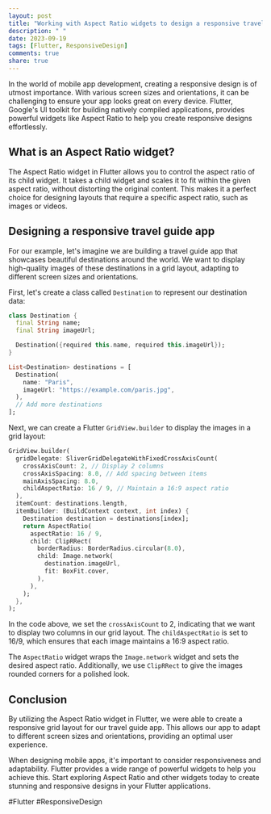```yaml
---
layout: post
title: "Working with Aspect Ratio widgets to design a responsive travel guide app in Flutter"
description: " "
date: 2023-09-19
tags: [Flutter, ResponsiveDesign]
comments: true
share: true
---
```

    
In the world of mobile app development, creating a responsive design is of utmost importance. With various screen sizes and orientations, it can be challenging to ensure your app looks great on every device. Flutter, Google's UI toolkit for building natively compiled applications, provides powerful widgets like Aspect Ratio to help you create responsive designs effortlessly.

## What is an Aspect Ratio widget?

The Aspect Ratio widget in Flutter allows you to control the aspect ratio of its child widget. It takes a child widget and scales it to fit within the given aspect ratio, without distorting the original content. This makes it a perfect choice for designing layouts that require a specific aspect ratio, such as images or videos.

## Designing a responsive travel guide app

For our example, let's imagine we are building a travel guide app that showcases beautiful destinations around the world. We want to display high-quality images of these destinations in a grid layout, adapting to different screen sizes and orientations.

First, let's create a class called `Destination` to represent our destination data:

```dart
class Destination {
  final String name;
  final String imageUrl;

  Destination({required this.name, required this.imageUrl});
}

List<Destination> destinations = [
  Destination(
    name: "Paris",
    imageUrl: "https://example.com/paris.jpg",
  ),
  // Add more destinations
];
```

Next, we can create a Flutter `GridView.builder` to display the images in a grid layout:

```dart
GridView.builder(
  gridDelegate: SliverGridDelegateWithFixedCrossAxisCount(
    crossAxisCount: 2, // Display 2 columns
    crossAxisSpacing: 8.0, // Add spacing between items
    mainAxisSpacing: 8.0,
    childAspectRatio: 16 / 9, // Maintain a 16:9 aspect ratio
  ),
  itemCount: destinations.length,
  itemBuilder: (BuildContext context, int index) {
    Destination destination = destinations[index];
    return AspectRatio(
      aspectRatio: 16 / 9,
      child: ClipRRect(
        borderRadius: BorderRadius.circular(8.0),
        child: Image.network(
          destination.imageUrl,
          fit: BoxFit.cover,
        ),
      ),
    );
  },
);
```

In the code above, we set the `crossAxisCount` to 2, indicating that we want to display two columns in our grid layout. The `childAspectRatio` is set to 16/9, which ensures that each image maintains a 16:9 aspect ratio.

The `AspectRatio` widget wraps the `Image.network` widget and sets the desired aspect ratio. Additionally, we use `ClipRRect` to give the images rounded corners for a polished look.

## Conclusion

By utilizing the Aspect Ratio widget in Flutter, we were able to create a responsive grid layout for our travel guide app. This allows our app to adapt to different screen sizes and orientations, providing an optimal user experience.

When designing mobile apps, it's important to consider responsiveness and adaptability. Flutter provides a wide range of powerful widgets to help you achieve this. Start exploring Aspect Ratio and other widgets today to create stunning and responsive designs in your Flutter applications.

\#Flutter #ResponsiveDesign